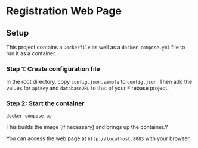 <!--
SPDX-FileCopyrightText: Copyright 2021 Opal Health Informatics Group <john.kildea@mcgill.ca>

SPDX-License-Identifier: AGPL-3.0-or-later
-->

# Registration Web Page

## Setup

This project contains a `Dockerfile` as well as a `docker-compose.yml` file to run it as a container.

### Step 1: Create configuration file

In the root directory, copy `config.json.sample` to `config.json`.
Then add the values for `apiKey` and `databaseURL` to that of your Firebase project.

### Step 2: Start the container

```shell
docker compose up
```

This builds the image (if necessary) and brings up the container.Y

You can access the web page at `http://localhost:8083` with your browser.
